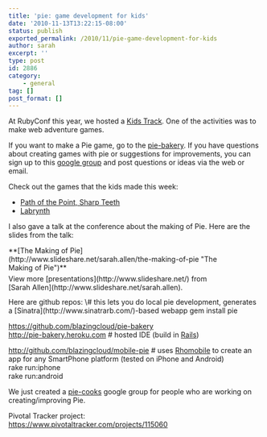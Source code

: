 ```yaml
---
title: 'pie: game development for kids'
date: '2010-11-13T13:22:15-08:00'
status: publish
exported_permalink: /2010/11/pie-game-development-for-kids
author: sarah
excerpt: ''
type: post
id: 2886
category:
    - general
tag: []
post_format: []
---
```

At RubyConf this year, we hosted a [Kids Track](https://www.ultrasaurus.com/sarahblog/2010/11/kids-track-at-rubyconf-details/). One of the activities was to make web adventure games.

If you want to make a Pie game, go to the [pie-bakery](http://pie-bakery.heroku.com/). If you have questions about creating games with pie or suggestions for improvements, you can sign up to this [google group](http://groups.google.com/group/pie-dev) and post questions or ideas via the web or email.

Check out the games that the kids made this week:

- [Path of the Point, Sharp Teeth](http://pie-bakery.heroku.com/play/17/start)
- [Labrynth](http://pie-bakery.heroku.com/play/15/start)

I also gave a talk at the conference about the making of Pie. Here are the slides from the talk:

<div id="__ss_5760218" style="width:425px">**[The Making of Pie](http://www.slideshare.net/sarah.allen/the-making-of-pie "The Making of Pie")**<div style="padding:5px 0 12px">View more [presentations](http://www.slideshare.net/) from [Sarah Allen](http://www.slideshare.net/sarah.allen).</div></div>Here are github repos:  
\# this lets you do local pie development, generates a [Sinatra](http://www.sinatrarb.com/)-based webapp  
<http://github.com/blazingcloud/pie>  
gem install pie

https://github.com/blazingcloud/pie-bakery  
<http://pie-bakery.heroku.com> # hosted IDE (build in [Rails](http://rubyonrails.org/))

<http://github.com/blazingcloud/mobile-pie> # uses [Rhomobile](http://rhomobile.com/) to create an app for any SmartPhone platform (tested on iPhone and Android)  
rake run:iphone  
rake run:android

We just created a [pie-cooks](http://groups.google.com/group/pie-cooks) google group for people who are working on creating/improving Pie.

Pivotal Tracker project:  
<https://www.pivotaltracker.com/projects/115060>